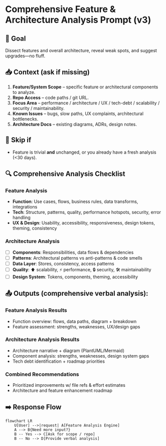 # Comprehensive Feature & Architecture Analysis Prompt (v3)

## 🎯 Goal
Dissect features and overall architecture, reveal weak spots, and suggest upgrades—no fluff.

## 📥 Context (ask if missing)
1. **Feature/System Scope** – specific feature or architectural components to analyze.
2. **Repo Access** – code paths / git URL.
3. **Focus Area** – performance / architecture / UX / tech-debt / scalability / security / maintainability.
4. **Known Issues** – bugs, slow paths, UX complaints, architectural bottlenecks.
5. **Architecture Docs** – existing diagrams, ADRs, design notes.

## 🚦 Skip if
- Feature is trivial **and** unchanged, or you already have a fresh analysis (<30 days).

## 🔍 Comprehensive Analysis Checklist
### Feature Analysis
- **Function**: Use cases, flows, business rules, data transforms, integrations
- **Tech**: Structure, patterns, quality, performance hotspots, security, error handling
- **UX & Design**: Usability, accessibility, responsiveness, design tokens, theming, consistency

### Architecture Analysis
- [ ] **Components**: Responsibilities, data flows & dependencies
- [ ] **Patterns**: Architectural patterns vs anti-patterns & code smells
- [ ] **Data Layer**: Stores, consistency, access patterns
- [ ] **Quality**: ⬆️ scalability, ⚡ performance, 🔒 security, 🛠️ maintainability
- [ ] **Design System**: Tokens, components, theming, accessibility  

## 📤 Outputs (comprehensive verbal analysis):
### Feature Analysis Results
- Function overview: flows, data paths, diagram + breakdown
- Feature assessment: strengths, weaknesses, UX/design gaps

### Architecture Analysis Results  
- Architecture narrative + diagram (PlantUML/Mermaid)
- Component analysis: strengths, weaknesses, design system gaps
- Tech debt identification + roadmap priorities

### Combined Recommendations
- Prioritized improvements w/ file refs & effort estimates
- Architecture and feature enhancement roadmap

## ➡️ Response Flow
```mermaid
flowchart LR
    U[User] -->|request| A[Feature Analysis Engine]
    A --> B{Need more input?}
    B -- Yes --> C[Ask for scope / repo]
    B -- No --> D[Provide verbal analysis]
